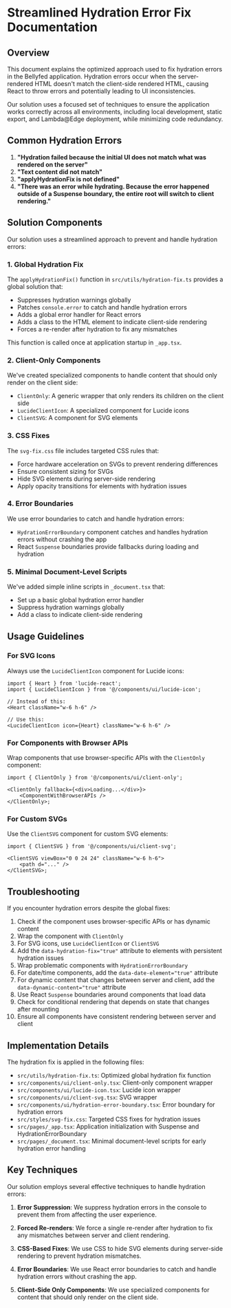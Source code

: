 # Streamlined Hydration Error Fix Documentation

## Overview

This document explains the optimized approach used to fix hydration errors in the Bellyfed application. Hydration errors occur when the server-rendered HTML doesn't match the client-side rendered HTML, causing React to throw errors and potentially leading to UI inconsistencies.

Our solution uses a focused set of techniques to ensure the application works correctly across all environments, including local development, static export, and Lambda@Edge deployment, while minimizing code redundancy.

## Common Hydration Errors

1. **"Hydration failed because the initial UI does not match what was rendered on the server"**
2. **"Text content did not match"**
3. **"applyHydrationFix is not defined"**
4. **"There was an error while hydrating. Because the error happened outside of a Suspense boundary, the entire root will switch to client rendering."**

## Solution Components

Our solution uses a streamlined approach to prevent and handle hydration errors:

### 1. Global Hydration Fix

The `applyHydrationFix()` function in `src/utils/hydration-fix.ts` provides a global solution that:

- Suppresses hydration warnings globally
- Patches `console.error` to catch and handle hydration errors
- Adds a global error handler for React errors
- Adds a class to the HTML element to indicate client-side rendering
- Forces a re-render after hydration to fix any mismatches

This function is called once at application startup in `_app.tsx`.

### 2. Client-Only Components

We've created specialized components to handle content that should only render on the client side:

- `ClientOnly`: A generic wrapper that only renders its children on the client side
- `LucideClientIcon`: A specialized component for Lucide icons
- `ClientSVG`: A component for SVG elements

### 3. CSS Fixes

The `svg-fix.css` file includes targeted CSS rules that:

- Force hardware acceleration on SVGs to prevent rendering differences
- Ensure consistent sizing for SVGs
- Hide SVG elements during server-side rendering
- Apply opacity transitions for elements with hydration issues

### 4. Error Boundaries

We use error boundaries to catch and handle hydration errors:

- `HydrationErrorBoundary` component catches and handles hydration errors without crashing the app
- React `Suspense` boundaries provide fallbacks during loading and hydration

### 5. Minimal Document-Level Scripts

We've added simple inline scripts in `_document.tsx` that:

- Set up a basic global hydration error handler
- Suppress hydration warnings globally
- Add a class to indicate client-side rendering

## Usage Guidelines

### For SVG Icons

Always use the `LucideClientIcon` component for Lucide icons:

```tsx
import { Heart } from 'lucide-react';
import { LucideClientIcon } from '@/components/ui/lucide-icon';

// Instead of this:
<Heart className="w-6 h-6" />

// Use this:
<LucideClientIcon icon={Heart} className="w-6 h-6" />
```

### For Components with Browser APIs

Wrap components that use browser-specific APIs with the `ClientOnly` component:

```tsx
import { ClientOnly } from '@/components/ui/client-only';

<ClientOnly fallback={<div>Loading...</div>}>
    <ComponentWithBrowserAPIs />
</ClientOnly>;
```

### For Custom SVGs

Use the `ClientSVG` component for custom SVG elements:

```tsx
import { ClientSVG } from '@/components/ui/client-svg';

<ClientSVG viewBox="0 0 24 24" className="w-6 h-6">
    <path d="..." />
</ClientSVG>;
```

## Troubleshooting

If you encounter hydration errors despite the global fixes:

1. Check if the component uses browser-specific APIs or has dynamic content
2. Wrap the component with `ClientOnly`
3. For SVG icons, use `LucideClientIcon` or `ClientSVG`
4. Add the `data-hydration-fix="true"` attribute to elements with persistent hydration issues
5. Wrap problematic components with `HydrationErrorBoundary`
6. For date/time components, add the `data-date-element="true"` attribute
7. For dynamic content that changes between server and client, add the `data-dynamic-content="true"` attribute
8. Use React `Suspense` boundaries around components that load data
9. Check for conditional rendering that depends on state that changes after mounting
10. Ensure all components have consistent rendering between server and client

## Implementation Details

The hydration fix is applied in the following files:

- `src/utils/hydration-fix.ts`: Optimized global hydration fix function
- `src/components/ui/client-only.tsx`: Client-only component wrapper
- `src/components/ui/lucide-icon.tsx`: Lucide icon wrapper
- `src/components/ui/client-svg.tsx`: SVG wrapper
- `src/components/ui/hydration-error-boundary.tsx`: Error boundary for hydration errors
- `src/styles/svg-fix.css`: Targeted CSS fixes for hydration issues
- `src/pages/_app.tsx`: Application initialization with Suspense and HydrationErrorBoundary
- `src/pages/_document.tsx`: Minimal document-level scripts for early hydration error handling

## Key Techniques

Our solution employs several effective techniques to handle hydration errors:

1. **Error Suppression**: We suppress hydration errors in the console to prevent them from affecting the user experience.

2. **Forced Re-renders**: We force a single re-render after hydration to fix any mismatches between server and client rendering.

3. **CSS-Based Fixes**: We use CSS to hide SVG elements during server-side rendering to prevent hydration mismatches.

4. **Error Boundaries**: We use React error boundaries to catch and handle hydration errors without crashing the app.

5. **Client-Side Only Components**: We use specialized components for content that should only render on the client side.
